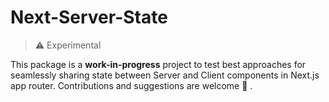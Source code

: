 # Next-Server-State

> :warning: Experimental

This package is a **work-in-progress** project to test best approaches for seamlessly sharing state between Server and Client components in Next.js app router. Contributions and suggestions are welcome :pray: .

